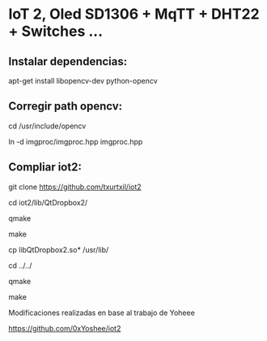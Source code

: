 # IoT 2, Oled SD1306 + MqTT + DHT22 + Switches ...

## Instalar dependencias:

apt-get install libopencv-dev python-opencv

## Corregir path opencv:

cd /usr/include/opencv

ln -d imgproc/imgproc.hpp imgproc.hpp

## Compliar iot2:

git clone https://github.com/txurtxil/iot2

cd iot2/lib/QtDropbox2/

qmake

make

cp libQtDropbox2.so* /usr/lib/

cd ../../

qmake

make



Modificaciones realizadas en base al trabajo de Yoheee

https://github.com/0xYoshee/iot2


